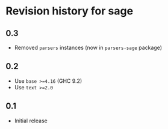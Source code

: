 # Revision history for sage

## 0.3

* Removed `parsers` instances (now in `parsers-sage` package)

## 0.2

* Use `base >=4.16` (GHC 9.2)
* Use `text >=2.0`

## 0.1

* Initial release
